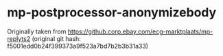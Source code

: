 # mp-postprocessor-anonymizebody

Originally taken from https://github.corp.ebay.com/ecg-marktplaats/mp-replyts2
(original git hash: f5001edd0b24f399373a9f523a7bd7b2b3b31a33)
